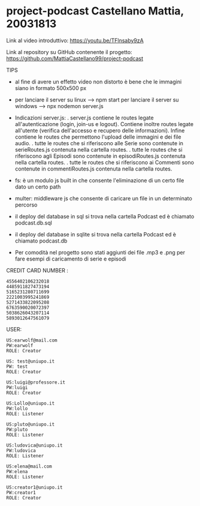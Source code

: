 # project-podcast Castellano Mattia, 20031813

Link al video introduttivo: https://youtu.be/TFlnsaby9zA

Link al repository su GitHub contenente il progetto: https://github.com/MattiaCastellano99/project-podcast

TIPS
-   al fine di avere un effetto video non distorto è bene che le immagini siano in formato 500x500 px

-   per lanciare il server su linux --> npm start
    per lanciare il server su windows --> npx nodemon server.js

-   Indicazioni server.js:
    .   server.js contiene le routes legate all'autenticazione (login, join-us e logout). Contiene inoltre routes legate all'utente (verifica dell'accesso e recupero delle informazioni). Infine contiene le routes che permettono l'upload delle immagini e dei file audio.
    .   tutte le routes che si riferiscono alle Serie sono contenute in serieRoutes.js contenuta nella cartella routes.
    .   tutte le routes che si riferiscono agli Episodi sono contenute in episodiRoutes.js contenuta nella cartella routes.
    .   tutte le routes che si riferiscono ai Commenti sono contenute in commentiRoutes.js contenuta nella cartella routes.

-   fs: è un modulo js built in che consente l'eliminazione di un certo file dato un certo path

-   multer: middleware js che consente di caricare un file in un determinato percorso

-   il deploy del database in sql si trova nella cartella Podcast ed è chiamato podcast.db.sql
-   il deploy del database in sqlite si trova nella cartella Podcast ed è chiamato podcast.db

-   Per comodità nel progetto sono stati aggiunti dei file .mp3 e .png per fare esempi di caricamento di serie e episodi
    
CREDIT CARD NUMBER :

    4556402106232018
    4485911827473194
    5165231280711699
    2221003995241869
    5271433822095208
    6763590020072397
    5038626043207114
    5893012647561079

USER:

    US:earwolf@mail.com
    PW:earwolf
    ROLE: Creator

    US: test@uniupo.it
    PW: test
    ROLE: Creator
    
    US:luigi@professore.it
    PW:luigi
    ROLE: Creator
    
    US:Lollo@uniupo.it
    PW:lollo
    ROLE: Listener
    
    US:pluto@uniupo.it
    PW:pluto
    ROLE: Listener
    
    US:ludovica@uniupo.it
    PW:ludovica
    ROLE: Listener
    
    US:elena@mail.com
    PW:elena
    ROLE: Listener
    
    US:creator1@uniupo.it
    PW:creator1
    ROLE: Creator

